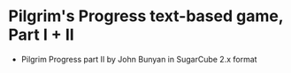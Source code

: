 # Pilgrim's Progress text-based game, Part I + II
- Pilgrim Progress part II by John Bunyan in SugarCube 2.x format
